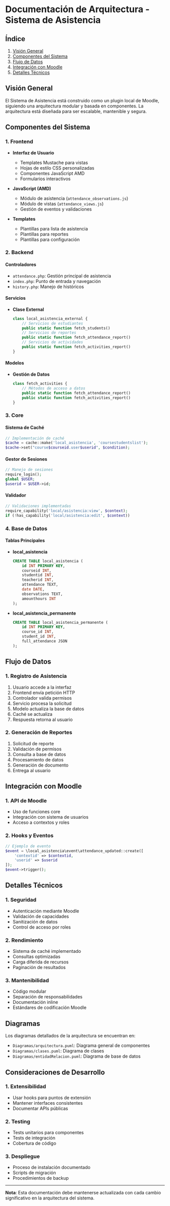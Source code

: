 # Documentación de Arquitectura - Sistema de Asistencia

## Índice
1. [Visión General](#visión-general)
2. [Componentes del Sistema](#componentes-del-sistema)
3. [Flujo de Datos](#flujo-de-datos)
4. [Integración con Moodle](#integración-con-moodle)
5. [Detalles Técnicos](#detalles-técnicos)

## Visión General

El Sistema de Asistencia está construido como un plugin local de Moodle, siguiendo una arquitectura modular y basada en componentes. La arquitectura está diseñada para ser escalable, mantenible y segura.

## Componentes del Sistema

### 1. Frontend
- **Interfaz de Usuario**
  - Templates Mustache para vistas
  - Hojas de estilo CSS personalizadas
  - Componentes JavaScript AMD
  - Formularios interactivos

- **JavaScript (AMD)**
  - Módulo de asistencia (`attendance_observations.js`)
  - Módulo de vistas (`attendance_views.js`)
  - Gestión de eventos y validaciones

- **Templates**
  - Plantillas para lista de asistencia
  - Plantillas para reportes
  - Plantillas para configuración

### 2. Backend

#### Controladores
- `attendance.php`: Gestión principal de asistencia
- `index.php`: Punto de entrada y navegación
- `history.php`: Manejo de históricos

#### Servicios
- **Clase External**
  ```php
  class local_asistencia_external {
      // Servicios de estudiantes
      public static function fetch_students()
      // Servicios de reportes
      public static function fetch_attendance_report()
      // Servicios de actividades
      public static function fetch_activities_report()
  }
  ```

#### Modelos
- **Gestión de Datos**
  ```php
  class fetch_activities {
      // Métodos de acceso a datos
      public static function fetch_attendance_report()
      public static function fetch_activities_report()
  }
  ```

### 3. Core

#### Sistema de Caché
```php
// Implementación de caché
$cache = cache::make('local_asistencia', 'coursestudentslist');
$cache->set("course$courseid.user$userid", $condition);
```

#### Gestor de Sesiones
```php
// Manejo de sesiones
require_login();
global $USER;
$userid = $USER->id;
```

#### Validador
```php
// Validaciones implementadas
require_capability('local/asistencia:view', $context);
if (!has_capability('local/asistencia:edit', $context))
```

### 4. Base de Datos

#### Tablas Principales
- **local_asistencia**
  ```sql
  CREATE TABLE local_asistencia (
      id INT PRIMARY KEY,
      courseid INT,
      studentid INT,
      teacherid INT,
      attendance TEXT,
      date DATE,
      observations TEXT,
      amounthours INT
  );
  ```

- **local_asistencia_permanente**
  ```sql
  CREATE TABLE local_asistencia_permanente (
      id INT PRIMARY KEY,
      course_id INT,
      student_id INT,
      full_attendance JSON
  );
  ```

## Flujo de Datos

### 1. Registro de Asistencia
1. Usuario accede a la interfaz
2. Frontend envía petición HTTP
3. Controlador valida permisos
4. Servicio procesa la solicitud
5. Modelo actualiza la base de datos
6. Caché se actualiza
7. Respuesta retorna al usuario

### 2. Generación de Reportes
1. Solicitud de reporte
2. Validación de permisos
3. Consulta a base de datos
4. Procesamiento de datos
5. Generación de documento
6. Entrega al usuario

## Integración con Moodle

### 1. API de Moodle
- Uso de funciones core
- Integración con sistema de usuarios
- Acceso a contextos y roles

### 2. Hooks y Eventos
```php
// Ejemplo de evento
$event = \local_asistencia\event\attendance_updated::create([
    'contextid' => $contextid,
    'userid' => $userid
]);
$event->trigger();
```

## Detalles Técnicos

### 1. Seguridad
- Autenticación mediante Moodle
- Validación de capacidades
- Sanitización de datos
- Control de acceso por roles

### 2. Rendimiento
- Sistema de caché implementado
- Consultas optimizadas
- Carga diferida de recursos
- Paginación de resultados

### 3. Mantenibilidad
- Código modular
- Separación de responsabilidades
- Documentación inline
- Estándares de codificación Moodle

## Diagramas

Los diagramas detallados de la arquitectura se encuentran en:
- `Diagramas/arquitectura.puml`: Diagrama general de componentes
- `Diagramas/clases.puml`: Diagrama de clases
- `Diagramas/entidadRelacion.puml`: Diagrama de base de datos

## Consideraciones de Desarrollo

### 1. Extensibilidad
- Usar hooks para puntos de extensión
- Mantener interfaces consistentes
- Documentar APIs públicas

### 2. Testing
- Tests unitarios para componentes
- Tests de integración
- Cobertura de código

### 3. Despliegue
- Proceso de instalación documentado
- Scripts de migración
- Procedimientos de backup

---

**Nota**: Esta documentación debe mantenerse actualizada con cada cambio significativo en la arquitectura del sistema. 